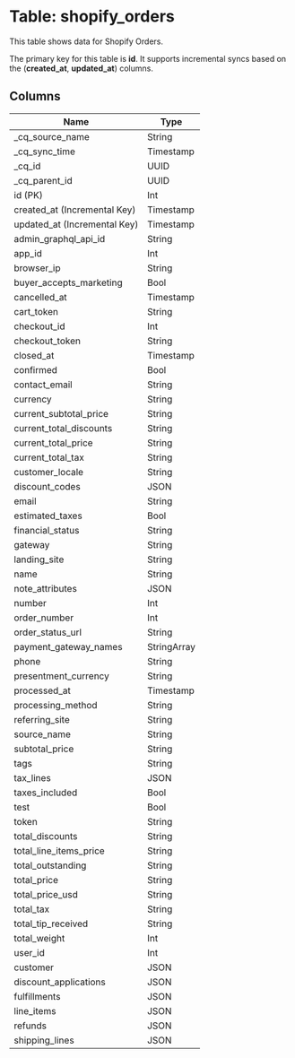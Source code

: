 # Table: shopify_orders

This table shows data for Shopify Orders.

The primary key for this table is **id**.
It supports incremental syncs based on the (**created_at**, **updated_at**) columns.

## Columns

| Name          | Type          |
| ------------- | ------------- |
|_cq_source_name|String|
|_cq_sync_time|Timestamp|
|_cq_id|UUID|
|_cq_parent_id|UUID|
|id (PK)|Int|
|created_at (Incremental Key)|Timestamp|
|updated_at (Incremental Key)|Timestamp|
|admin_graphql_api_id|String|
|app_id|Int|
|browser_ip|String|
|buyer_accepts_marketing|Bool|
|cancelled_at|Timestamp|
|cart_token|String|
|checkout_id|Int|
|checkout_token|String|
|closed_at|Timestamp|
|confirmed|Bool|
|contact_email|String|
|currency|String|
|current_subtotal_price|String|
|current_total_discounts|String|
|current_total_price|String|
|current_total_tax|String|
|customer_locale|String|
|discount_codes|JSON|
|email|String|
|estimated_taxes|Bool|
|financial_status|String|
|gateway|String|
|landing_site|String|
|name|String|
|note_attributes|JSON|
|number|Int|
|order_number|Int|
|order_status_url|String|
|payment_gateway_names|StringArray|
|phone|String|
|presentment_currency|String|
|processed_at|Timestamp|
|processing_method|String|
|referring_site|String|
|source_name|String|
|subtotal_price|String|
|tags|String|
|tax_lines|JSON|
|taxes_included|Bool|
|test|Bool|
|token|String|
|total_discounts|String|
|total_line_items_price|String|
|total_outstanding|String|
|total_price|String|
|total_price_usd|String|
|total_tax|String|
|total_tip_received|String|
|total_weight|Int|
|user_id|Int|
|customer|JSON|
|discount_applications|JSON|
|fulfillments|JSON|
|line_items|JSON|
|refunds|JSON|
|shipping_lines|JSON|